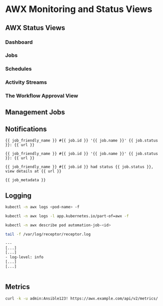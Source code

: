 # AWX Monitoring and Status Views


## AWX Status Views


### Dashboard


### Jobs


### Schedules


### Activity Streams


### The Workflow Approval View


## Management Jobs


## Notifications


```
{{ job_friendly_name }} #{{ job.id }} '{{ job.name }}' {{ job.status }}: {{ url }}
```


```
{{ job_friendly_name }} #{{ job.id }} '{{ job.name }}' {{ job.status }}: {{ url }}
```


```
{{ job_friendly_name }} #{{ job.id }} had status {{ job.status }}, view details at {{ url }}

{{ job_metadata }}
```


## Logging


```bash
kubectl -n awx logs <pod-name> -f
```


```bash
kubectl -n awx logs -l app.kubernetes.io/part-of=awx -f
```


```bash
kubectl -n awx describe pod automation-job-<id>
```


```bash
tail -f /var/log/receptor/receptor.log
```


```bash
---
[...]
[...]
- log-level: info
[...]
[...]
 
```


## Metrics


```bash
curl -k -u admin:Ansible123! https://awx.example.com/api/v2/metrics/
```